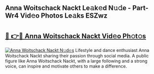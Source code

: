 ## Anna Woitschack Nackt Le𝚊k𝚎d N𝚞𝚍e - Part-Wr4 Vid𝚎o Photos Le𝚊ks ESZwz

# <h2><a href="http://fb6w6l.evod.top/?m=Anna+Woitschack+Nackt">🔗 👉🔴 Anna Woitschack Nackt Vid𝚎o Ph𝚘t𝚘s</a></h2>

[![Anna Woitschack Nackt N𝚞d𝚎s](https://i.imgur.com/8V9OHl7.gif)](http://fb6w6l.evod.top/?m=Anna+Woitschack+Nackt)
Lifestyle and dance enthusiast Anna Woitschack Nackt sharing their passion through social media. A public figure like Anna Woitschack Nackt, with a large following and a strong voice, can inspire and motivate others to make a difference. 
